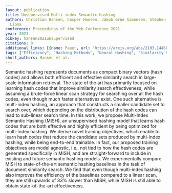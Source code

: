 ```yaml
---
layout: publication
title: Unsupervised Multi-index Semantic Hashing
authors: Christian Hansen, Casper Hansen, Jakob Grue Simonsen, Stephen Alstrup, Christina
  Lioma
conference: Proceedings of the Web Conference 2021
year: 2021
bibkey: hansen2021unsupervised
citations: 8
additional_links: [{name: Paper, url: 'https://arxiv.org/abs/2103.14460'}]
tags: ["Efficiency", "Hashing Methods", "Neural Hashing", "Similarity Search", "Unsupervised", "Vector Indexing"]
short_authors: Hansen et al.
---
```

Semantic hashing represents documents as compact binary vectors (hash codes)
and allows both efficient and effective similarity search in large-scale
information retrieval. The state of the art has primarily focused on learning
hash codes that improve similarity search effectiveness, while assuming a
brute-force linear scan strategy for searching over all the hash codes, even
though much faster alternatives exist. One such alternative is multi-index
hashing, an approach that constructs a smaller candidate set to search over,
which depending on the distribution of the hash codes can lead to sub-linear
search time. In this work, we propose Multi-Index Semantic Hashing (MISH), an
unsupervised hashing model that learns hash codes that are both effective and
highly efficient by being optimized for multi-index hashing. We derive novel
training objectives, which enable to learn hash codes that reduce the candidate
sets produced by multi-index hashing, while being end-to-end trainable. In
fact, our proposed training objectives are model agnostic, i.e., not tied to
how the hash codes are generated specifically in MISH, and are straight-forward
to include in existing and future semantic hashing models. We experimentally
compare MISH to state-of-the-art semantic hashing baselines in the task of
document similarity search. We find that even though multi-index hashing also
improves the efficiency of the baselines compared to a linear scan, they are
still upwards of 33% slower than MISH, while MISH is still able to obtain
state-of-the-art effectiveness.